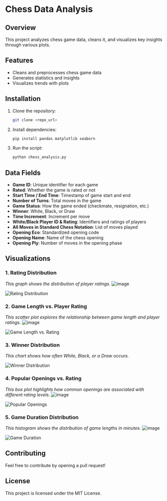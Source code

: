 # Chess Data Analysis

## Overview
This project analyzes chess game data, cleans it, and visualizes key insights through various plots.

## Features
- Cleans and preprocesses chess game data
- Generates statistics and insights
- Visualizes trends with plots

## Installation
1. Clone the repository:
   ```sh
   git clone <repo_url>
   ```
2. Install dependencies:
   ```sh
   pip install pandas matplotlib seaborn
   ```
3. Run the script:
   ```sh
   python chess_analysis.py
   ```

## Data Fields
- **Game ID**: Unique identifier for each game
- **Rated**: Whether the game is rated or not
- **Start Time / End Time**: Timestamp of game start and end
- **Number of Turns**: Total moves in the game
- **Game Status**: How the game ended (checkmate, resignation, etc.)
- **Winner**: White, Black, or Draw
- **Time Increment**: Increment per move
- **White/Black Player ID & Rating**: Identifiers and ratings of players
- **All Moves in Standard Chess Notation**: List of moves played
- **Opening Eco**: Standardized opening code
- **Opening Name**: Name of the chess opening
- **Opening Ply**: Number of moves in the opening phase

## Visualizations
### 1. Rating Distribution
_This graph shows the distribution of player ratings._
![image](https://github.com/user-attachments/assets/54daa6d8-7943-43a8-a0ca-527ba7272ad1)

![Rating Distribution](#)

### 2. Game Length vs. Player Rating
_This scatter plot explores the relationship between game length and player ratings._
![image](https://github.com/user-attachments/assets/15f0c380-8c66-45db-806c-3faa67216800)

![Game Length vs. Rating](#)

### 3. Winner Distribution
_This chart shows how often White, Black, or a Draw occurs._

![Winner Distribution](#)

### 4. Popular Openings vs. Rating
_This box plot highlights how common openings are associated with different rating levels._
![image](https://github.com/user-attachments/assets/ed842700-fde3-4775-9fa1-1e5d4741fab6)

![Popular Openings](#)

### 5. Game Duration Distribution
_This histogram shows the distribution of game lengths in minutes._
![image](https://github.com/user-attachments/assets/ac2d9e31-9c91-45ff-9642-a275216d28bf)

![Game Duration](#)

## Contributing
Feel free to contribute by opening a pull request!

## License
This project is licensed under the MIT License.
